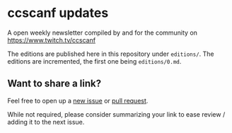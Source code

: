 # ccscanf updates

A open weekly newsletter compiled by and for the community on https://www.twitch.tv/ccscanf

The editions are published here in this repository under `editions/`. The
editions are incremented, the first one being `editions/0.md`.

## Want to share a link? 

Feel free to open up a [new issue][0] or [pull request][1].

While not required, please consider summarizing your link to ease review /
adding it to the next issue.

[0]: https://github.com/scanf/ccscanf-updates/issues
[1]: https://github.com/scanf/ccscanf-updates/pulls
